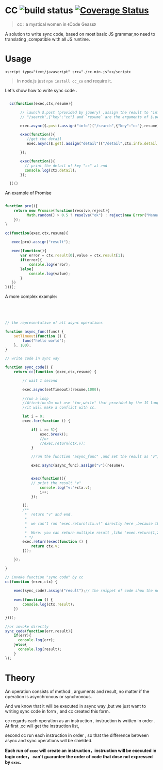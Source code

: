 [build_status]:https://travis-ci.org/yyrdl/cc.svg?branch=master
[coverage_status_url]:https://coveralls.io/repos/github/yyrdl/cc/badge.svg?branch=master
[coverage_page]:https://coveralls.io/github/yyrdl/cc?branch=master
 
# CC  ![build status][build_status] [![Coverage Status][coverage_status_url]][coverage_page]

> cc : a mystical women in 《Code Geass》

A solution to write sync code, based on most basic JS grammar,no need to translating ,compatible with all JS runtime.

# Usage


`<script type="text/javascript" src="./cc.min.js"></script>`

> In node.js just `npm install cc_co` and require it.


Let's show how to write sync code .

```js

  cc(function(exec,ctx,resume){

       // launch $.post (provided by jquery) ,assign the result to "info"
       // "/search",{"key":"cc"} and `resume` are the arguments of $.post.

       exec.async($.post).assign("info")("/search",{"key":"cc"},resume);

       exec(function(){
          //get the detail
          exec.async($.get).assign("detail")("/detail",ctx.info.detail,resume);

       });

       exec(function(){
         // print the detail of key "cc" at end
         console.log(ctx.detail);
       });

  })()

```
An example of Promise

```js

function pro(){
    return new Promise(function(resolve,reject){
          Math.random() > 0.5 ? resolve("ok") : reject(new Error("Manual Error"))
    });
}

cc(function(exec,ctx,resume){
    
   exec(pro).assign("result");

   exec(function(){
       var error = ctx.result[0],value = ctx.result[1];
       if(error){
           console.log(error);
       }else{
           console.log(value);
       }
   })
})();

```


A more complex example:

```js



 
// the representative of all async operations

function async_func(func) {
	setTimeout(function () {
		func("hello world");
	}, 100);
}

// write code in sync way

function sync_code() {
    return cc(function (exec,ctx,resume) {

        // wait 1 second

        exec.async(setTimeout)(resume,1000);
        
        //run a loop
        //Attention:Do not use "for,while" that provided by the JS language here,
        //it will make a conflict with cc.

        let i = 0;
        exec.for(function () {

            if( i >= 5){
                exec.break();
                //or
                //exec.return(ctx.v);
            }

            //run the function "async_func" ,and set the result as "v";

            exec.async(async_func).assign("v")(resume);


            exec(function(){
            // print the result "v"
                console.log("v:"+ctx.v);
                i++;
            });

        });
        /**
         *  return "v" and end.
         *
         *  we can't run "exec.return(ctx.v)" directly here ,because the loop haven't be executed by cc yet.
         *
         *  More: you can return multiple result ,like "exec.return(1,2,3,4,5)"
         * */
        exec.return(exec(function () {
            return ctx.v;
        }));

    });

}

// invoke function "sync code" by cc
cc(function (exec,ctx) {
     
    exec(sync_code).assign("result");// the snippet of code show the nest usage of cc
	
    exec(function () {
        console.log(ctx.result);
    })

})();

//or invoke directly
sync_code(function(err,result){
    if(err){
	  console.log(err);
	}else{
	  console.log(result);
	}
});
```

# Theory

An operation  consists of method , arguments and result, no matter if the operation is asynchronous or synchronous.

And we know that it will be executed in async way ,but we just want to writing  sync code in form , and cc created this form.

cc regards each operation as an instruction , instruction is written in order . At first ,cc will get the instruction list,

second cc run each instruction in order , so that the difference between async and sync operations will be shielded.


__Each run of `exec` will create an instruction，instruction will be executed in logic order， can't guarantee the order of code that dose not expressed by `exec`.__
